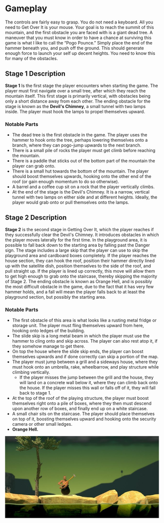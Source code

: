 # Gameplay
The controls are fairly easy to grasp. You do not need a keyboard. All you need to Get Over It is your mouse. Your goal is to reach the summit of this mountain, and the first obstacle you are faced with is a giant dead tree. A maneuver that you must know in order to have a chance at surviving this game is what I like to call the “Pogo Pounce.” Simply place the end of the hammer beneath you, and push off the ground. This should generate enough force to launch your self up decent heights. You need to know this for many of the obstacles.
## Stage 1 Description
**Stage 1** Is the first stage the player encounters when starting the game. The player must first navigate over a small tree, after which they reach the mountain itself. This first stage is primarily vertical, with obstacles being only a short distance away from each other. The ending obstacle for the stage is known as the **Devil's Chimney**, a small tunnel with two lamps inside. The player must hook the lamps to propel themselves upward.
### Notable Parts
- The dead tree is the first obstacle in the game. The player uses the hammer to hook onto the tree, perhaps lowering themselves onto a branch, where they can pogo-jump upwards to the next branch.
- There is a small pile of rocks the player must get climb before reaching the mountain.
- There is a paddle that sticks out of the bottom part of the mountain the player can grab onto.
- There is a small hut towards the bottom of the mountain. The player should boost themselves upwards, hooking onto the other end of the roof (or gain enough momentum to do so otherwise).
- A barrel and a coffee cup sit on a rock that the player vertically climbs.
- At the end of the stage is the Devil's Chimney. It is a narrow, vertical tunnel with two lamps on either side and at different heights. Ideally, the player would grab onto or pull themselves onto the lamps.
## Stage 2 Description
**Stage 2** is the second stage in Getting Over It, which the player reaches if they successfully clear the Devil's Chimney. It introduces obstacles in which the player moves laterally for the first time. In the playground area, it is possible to fall back down to the starting area by falling past the Danger sign. The stage includes a large skip that the player can use to skip the playground area and cardboard boxes completely. If the player reaches the house section, they can hook the roof, position their hammer directly lined up with the satellite dish, position themselves to the side of the roof, and pull straight up. If the player is lined up correctly, this move will allow them to get high enough to grab onto the staircase, thereby skipping the majority of Stage 2. The ending obstacle is known as Orange Hell, and is possibly the most difficult obstacle in the game, due to the fact that it has very few hammer holds, and a fall will mean the player falls back to at least the playground section, but possibly the starting area. 
### Notable Parts
- The first obstacle of this area is what looks like a rusting metal fridge or storage unit. The player must fling themselves upward from here, hooking onto ledges of the building.
- The slide skip is a long metal beam in which the player must use the hammer to cling onto and skip across. The player can also rest atop it, if they somehow manage to get there.
- On top the house where the slide skip ends, the player can boost themselves upwards and if done correctly can skip a portion of the map.
- The player must jump between a grill and a sideways house, where they must hook onto an umbrella, rake, wheelbarrow, and play structure while climbing vertically.
    - If the player misses the jump between the grill and the house, they will land on a concrete wall below it, where they can climb back onto the house. If the player misses this wall or falls off of it, they will fall back to stage 1.
- At the top of the roof of the playing structure, the player must boost themselves right onto a pile of boxes, where they then must descend upon another row of boxes, and finally end up on a white staircase.
- A small chair sits on the staircase. The player should place themselves on top of it, boosting themselves upward and hooking onto the security camera or other small ledges.
- **Orange Hell.**  

![getting over it](images/getting-over-it.jpg "getting over it")